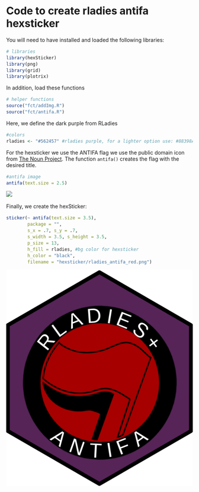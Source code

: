 
# Code to create rladies antifa hexsticker

You will need to have installed and loaded the following libraries:

``` r
# libraries
library(hexSticker)
library(png)
library(grid)
library(plotrix)
```

In addition, load these functions

``` r
# helper functions
source("fct/addImg.R")
source("fct/antifa.R")
```

Here, we define the dark purple from RLadies

``` r
#colors
rladies <- "#562457" #rladies purple, for a lighter option use: #88398A both from rladies color palete
```

For the hexsticker we use the ANTIFA flag we use the public domain icon
from [The Noun
Project](https://thenounproject.com/search/?q=antifa&i=1245689). The
function `antifa()` creates the flag with the desired title.

``` r
#antifa image
antifa(text.size = 2.5)
```

![](README_files/figure-gfm/unnamed-chunk-4-1.png)<!-- -->

Finally, we create the hexSticker:

``` r
sticker(~ antifa(text.size = 3.5),
        package = "",
        s_x = .7, s_y = .7,
        s_width = 3.5, s_height = 3.5,
        p_size = 13,
        h_fill = rladies, #bg color for hexsticker
        h_color = "black",
        filename = "hexsticker/rladies_antifa_red.png")
```

![](hexsticker/rladies_antifa_red.png)
